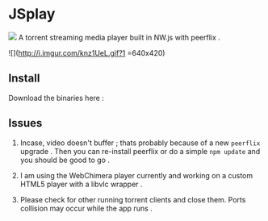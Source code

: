 # JSplay
![](http://imgh.us/icon_4.svg)
A torrent streaming media player built in NW.js with peerflix .

![](http://i.imgur.com/knz1UeL.gif?1 =640x420)

## Install
  Download the binaries here : 


## Issues

1. Incase, video doesn't buffer ; thats probably because of a new `peerflix` upgrade . Then you can re-install peerflix or do a simple `npm update` and you should be good to go .

2. I am using the WebChimera player currently and working on a custom HTML5 player with a libvlc wrapper .

3.  Please check for other running torrent clients and close them. Ports collision may occur while the app runs .

